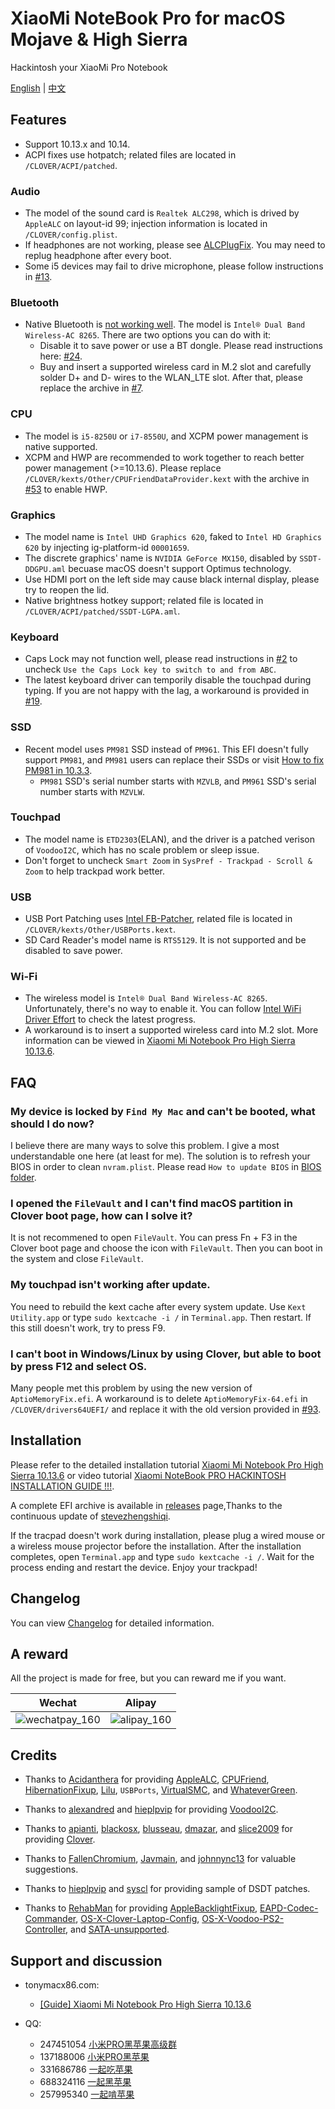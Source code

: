 # XiaoMi NoteBook Pro for macOS Mojave & High Sierra

Hackintosh your XiaoMi Pro Notebook

[English](README.md) | [中文](README-CN.md)

## Features

* Support 10.13.x and 10.14.
* ACPI fixes use hotpatch; related files are located in `/CLOVER/ACPI/patched`.

### Audio
* The model of the sound card is `Realtek ALC298`, which is drived by `AppleALC` on layout-id 99; injection information is located in `/CLOVER/config.plist`. 
* If headphones are not working, please see [ALCPlugFix](https://github.com/daliansky/XiaoMi-Pro/tree/master/ALCPlugFix/README.md). You may need to replug headphone after every boot.
* Some i5 devices may fail to drive microphone, please follow instructions in [#13](https://github.com/stevezhengshiqi/XiaoMi-Pro/issues/13).
    
### Bluetooth
* Native Bluetooth is [not working well](https://github.com/daliansky/XiaoMi-Pro/issues/50). The model is `Intel® Dual Band Wireless-AC 8265`. There are two options you can do with it:
    * Disable it to save power or use a BT dongle. Please read instructions here: [#24](https://github.com/daliansky/XiaoMi-Pro/issues/24).
    * Buy and insert a supported wireless card in M.2 slot and carefully solder D+ and D- wires to the WLAN_LTE slot. After that, please replace the archive in [#7](https://github.com/stevezhengshiqi/XiaoMi-Pro/issues/7).

### CPU
* The model is `i5-8250U` or `i7-8550U`, and XCPM power management is native supported. 
* XCPM and HWP are recommended to work together to reach better power management (>=10.13.6). Please replace `/CLOVER/kexts/Other/CPUFriendDataProvider.kext` with the archive in [#53](https://github.com/daliansky/XiaoMi-Pro/issues/53) to enable HWP.

### Graphics
* The model name is `Intel UHD Graphics 620`, faked to `Intel HD Graphics 620` by injecting ig-platform-id `00001659`.
* The discrete graphics' name is `NVIDIA GeForce MX150`, disabled by `SSDT-DDGPU.aml` becuase macOS doesn't support Optimus technology.
* Use HDMI port on the left side may cause black internal display, please try to reopen the lid.
* Native brightness hotkey support; related file is located in `/CLOVER/ACPI/patched/SSDT-LGPA.aml`.

### Keyboard
* Caps Lock may not function well, please read instructions in [#2](https://github.com/stevezhengshiqi/XiaoMi-Pro/issues/2) to uncheck `Use the Caps Lock key to switch to and from ABC`. 
* The latest keyboard driver can temporily disable the touchpad during typing. If you are not happy with the lag, a workaround is provided in [#19](https://github.com/stevezhengshiqi/XiaoMi-Pro/issues/19).

### SSD
* Recent model uses `PM981` SSD instead of `PM961`. This EFI doesn't fully support `PM981`, and `PM981` users can replace their SSDs or visit [How to fix PM981 in 10.3.3](https://www.tonymacx86.com/threads/how-to-fix-pm981-in-10-13-3-17d47.245063).
    * `PM981` SSD's serial number starts with `MZVLB`, and `PM961` SSD's serial number starts with `MZVLW`.

### Touchpad
* The model name is `ETD2303`(ELAN), and the driver is a patched verison of `VoodooI2C`, which has no scale problem or sleep issue.
* Don't forget to uncheck `Smart Zoom` in `SysPref - Trackpad - Scroll & Zoom` to help trackpad work better.

### USB
* USB Port Patching uses [Intel FB-Patcher](https://www.tonymacx86.com/threads/release-intel-fb-patcher-v1-4-1.254559), related file is located in `/CLOVER/kexts/Other/USBPorts.kext`.
* SD Card Reader's model name is `RTS5129`. It is not supported and be disabled to save power.

### Wi-Fi
* The wireless model is `Intel® Dual Band Wireless-AC 8265`. Unfortunately, there's no way to enable it. You can follow [Intel WiFi Driver Effort](https://www.tonymacx86.com/threads/intel-wifi-driver-effort.186344) to check the latest progress.
* A workaround is to insert a supported wireless card into M.2 slot. More information can be viewed in [Xiaomi Mi Notebook Pro High Sierra 10.13.6](https://www.tonymacx86.com/threads/guide-xiaomi-mi-notebook-pro-high-sierra-10-13-6.242724).


## FAQ

### My device is locked by `Find My Mac` and can't be booted, what should I do now?

I believe there are many ways to solve this problem. I give a most understandable one here (at least for me). The solution is to refresh your BIOS in order to clean `nvram.plist`. Please read `How to update BIOS` in [BIOS folder](https://github.com/daliansky/XiaoMi-Pro/blob/master/BIOS/README.md).


### I opened the `FileVault` and I can't find macOS partition in Clover boot page, how can I solve it?

It is not recommened to open `FileVault`. You can press Fn + F3 in the Clover boot page and choose the icon with `FileVault`. Then you can boot in the system and close `FileVault`.


### My touchpad isn't working after update.

You need to rebuild the kext cache after every system update. Use `Kext Utility.app` or type `sudo kextcache -i /` in `Terminal.app`. Then restart. If this still doesn't work, try to press F9.


### I can't boot in Windows/Linux by using Clover, but able to boot by press F12 and select OS.

Many people met this problem by using the new version of `AptioMemoryFix.efi`. A workaround is to delete `AptioMemoryFix-64.efi` in `/CLOVER/drivers64UEFI/` and replace it with the old version provided in [#93](https://github.com/daliansky/XiaoMi-Pro/issues/93).


## Installation

Please refer to the detailed installation tutorial [Xiaomi Mi Notebook Pro High Sierra 10.13.6](https://www.tonymacx86.com/threads/guide-xiaomi-mi-notebook-pro-high-sierra-10-13-6.242724) or video tutorial [Xiaomi NoteBook PRO HACKINTOSH INSTALLATION GUIDE !!!](https://www.youtube.com/watch?v=72sPmkpxCvc).

A complete EFI archive is available in [releases](https://github.com/daliansky/XiaoMi-Pro/releases) page,Thanks to the continuous update of [stevezhengshiqi](https://github.com/stevezhengshiqi).

If the tracpad doesn't work during installation, please plug a wired mouse or a wireless mouse projector before the installation. After the installation completes, open `Terminal.app` and type `sudo kextcache -i /`. Wait for the process ending and restart the device. Enjoy your trackpad!


## Changelog

You can view [Changelog](Changelog.md) for detailed information.


## A reward

All the project is made for free, but you can reward me if you want.

| Wechat                                                     | Alipay                                               |
| ---------------------------------------------------------- | ---------------------------------------------------- |
| ![wechatpay_160](http://7.daliansky.net/wechatpay_160.jpg) | ![alipay_160](http://7.daliansky.net/alipay_160.jpg) |


## Credits

- Thanks to [Acidanthera](https://github.com/acidanthera) for providing [AppleALC](https://github.com/acidanthera/AppleALC), [CPUFriend](https://github.com/acidanthera/CPUFriend), [HibernationFixup](https://github.com/acidanthera/HibernationFixup), [Lilu](https://github.com/acidanthera/Lilu), `USBPorts`, [VirtualSMC](https://github.com/acidanthera/VirtualSMC), and [WhateverGreen](https://github.com/acidanthera/WhateverGreen).

- Thanks to [alexandred](https://github.com/alexandred) and [hieplpvip](https://github.com/hieplpvip) for providing [VoodooI2C](https://github.com/alexandred/VoodooI2C).

- Thanks to [apianti](https://sourceforge.net/u/apianti), [blackosx](https://sourceforge.net/u/blackosx), [blusseau](https://sourceforge.net/u/blusseau), [dmazar](https://sourceforge.net/u/dmazar), and [slice2009](https://sourceforge.net/u/slice2009) for providing [Clover](https://sourceforge.net/projects/cloverefiboot).

- Thanks to [FallenChromium](https://github.com/FallenChromium), [Javmain](https://github.com/javmain), and [johnnync13](https://github.com/johnnync13) for valuable suggestions.

- Thanks to [hieplpvip](https://github.com/hieplpvip) and [syscl](https://github.com/syscl) for providing sample of DSDT patches.

- Thanks to [RehabMan](https://github.com/RehabMan) for providing [AppleBacklightFixup](https://github.com/RehabMan/AppleBacklightFixup), [EAPD-Codec-Commander](https://github.com/RehabMan/EAPD-Codec-Commander), [OS-X-Clover-Laptop-Config](https://github.com/RehabMan/OS-X-Clover-Laptop-Config), [OS-X-Voodoo-PS2-Controller](https://github.com/RehabMan/OS-X-Voodoo-PS2-Controller), and [SATA-unsupported](https://github.com/RehabMan/hack-tools/tree/master/kexts/SATA-unsupported.kext).


## Support and discussion

- tonymacx86.com:
  - [[Guide] Xiaomi Mi Notebook Pro High Sierra 10.13.6](https://www.tonymacx86.com/threads/guide-xiaomi-mi-notebook-pro-high-sierra-10-13-6.242724)

- QQ:
  - 247451054 [小米PRO黑苹果高级群](http://shang.qq.com/wpa/qunwpa?idkey=6223ea12a7f7efe58d5972d241000dd59cbd0260db2fdede52836ca220f7f20e)
  - 137188006 [小米PRO黑苹果](http://shang.qq.com/wpa/qunwpa?idkey=c17e190b9466a73cf12e8caec36e87124fce9e231a895353ee817e9921fdd74e)
  - 331686786 [一起吃苹果](http://shang.qq.com/wpa/qunwpa?idkey=db511a29e856f37cbb871108ffa77a6e79dde47e491b8f2c8d8fe4d3c310de91)
  - 688324116 [一起黑苹果](https://shang.qq.com/wpa/qunwpa?idkey=6bf69a6f4b983dce94ab42e439f02195dfd19a1601522c10ad41f4df97e0da82)
  - 257995340 [一起啃苹果](http://shang.qq.com/wpa/qunwpa?idkey=8a63c51acb2bb80184d788b9f419ffcc33aa1ed2080132c82173a3d881625be8)
